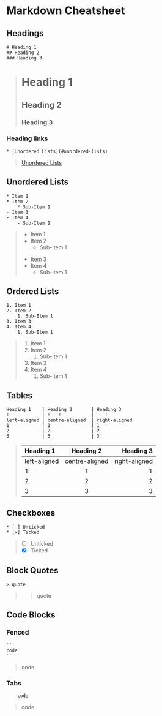 # Markdown Cheatsheet

## Headings
```
# Heading 1
## Heading 2
### Heading 3
```

> # Heading 1
> ## Heading 2
> ### Heading 3

### Heading links
```
* [Unordered Lists](#unordered-lists)
```

> [Unordered Lists](#unordered-lists)

## Unordered Lists
```
* Item 1
* Item 2
    * Sub-Item 1
- Item 3
- Item 4
    - Sub-Item 1
```

> * Item 1
> * Item 2
>     * Sub-Item 1
> - Item 3
> - Item 4
>     - Sub-Item 1

## Ordered Lists
```
1. Item 1
2. Item 2
    1. Sub-Item 1
3. Item 3
4. Item 4
    1. Sub-Item 1
```

> 1. Item 1
> 2. Item 2
>     1. Sub-Item 1
> 3. Item 3
> 4. Item 4
>     1. Sub-Item 1

## Tables
```
Heading 1    | Heading 2       | Heading 3
:---         | :---:           | ---:
left-aligned | centre-aligned  | right-aligned
1            | 1               | 1
2            | 2               | 2
3            | 3               | 3
```

> Heading 1    | Heading 2       | Heading 3
> :---         | :---:           | ---:
> left-aligned | centre-aligned  | right-aligned
> 1            | 1               | 1
> 2            | 2               | 2
> 3            | 3               | 3

## Checkboxes
```
* [ ] Unticked
* [x] Ticked
```

> * [ ] Unticked
> * [x] Ticked

## Block Quotes
```
> quote
```

> > quote

## Code Blocks
### Fenced
    ```
    code
    ```

> code

### Tabs
```
    code
```

> code  
